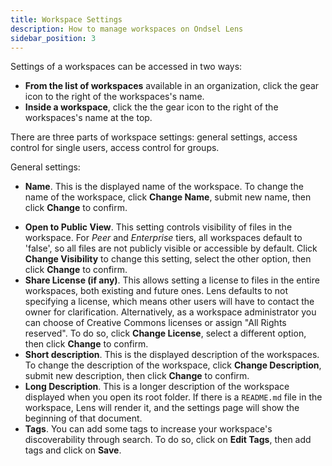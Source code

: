 ```yaml
---
title: Workspace Settings
description: How to manage workspaces on Ondsel Lens
sidebar_position: 3
---
```


Settings of a workspaces can be accessed in two ways:

- **From the list of workspaces** available in an organization, click the gear icon to the right of the workspaces's name.
- **Inside a workspace**, click the the gear icon to the right of the workspaces's name at the top.

There are three parts of workspace settings: general settings, access control for single users, access control for groups.

General settings:

- **Name**. This is the displayed name of the workspace. To change the name of the workspace, click **Change Name**, submit new name, then click **Change** to confirm.
<!-- - **Slug**. This is the publicly-visible part of the workspace's URL. Once it has been created, it cannot be changed. -->
- **Open to Public View**. This setting controls visibility of files in the workspace. For _Peer_ and _Enterprise_ tiers, all workspaces default to 'false', so all files are not publicly visible or accessible by default. Click **Change Visibility** to change this setting, select the other option, then click **Change** to confirm.
- **Share License (if any)**. This allows setting a license to files in the entire workspaces, both existing and future ones. Lens defaults to not specifying a license, which means other users will have to contact the owner for clarification. Alternatively, as a workspace administrator you can choose of Creative Commons licenses or assign "All Rights reserved". To do so, click **Change License**, select a different option, then click **Change** to confirm.
- **Short description**. This is the displayed description of the workspaces. To change the description of the workspace, click **Change Description**, submit new description, then click **Change** to confirm.
- **Long Description**. This is a longer description of the workspace displayed when you open its root folder. If there is a `README.md` file in the workspace, Lens will render it, and the settings page will show the beginning of that document.
- **Tags**. You can add some tags to increase your workspace's discoverability through search. To do so, click on **Edit Tags**, then add tags and click on **Save**.